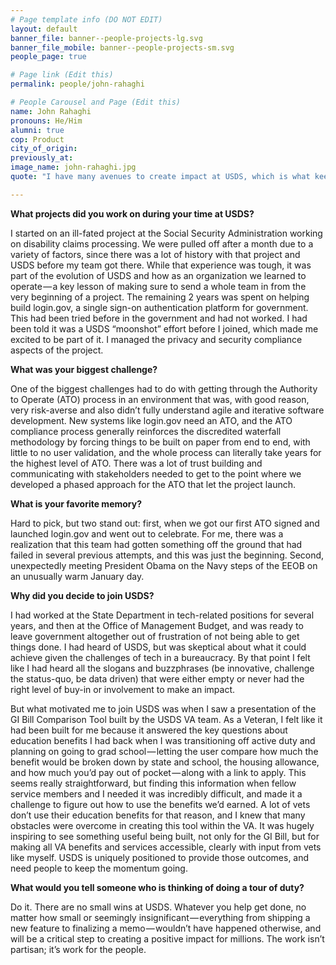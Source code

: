 ```yaml
---
# Page template info (DO NOT EDIT)
layout: default
banner_file: banner--people-projects-lg.svg
banner_file_mobile: banner--people-projects-sm.svg
people_page: true

# Page link (Edit this)
permalink: people/john-rahaghi

# People Carousel and Page (Edit this)
name: John Rahaghi
pronouns: He/Him
alumni: true
cop: Product
city_of_origin:
previously_at:
image_name: john-rahaghi.jpg
quote: "I have many avenues to create impact at USDS, which is what keeps it interesting and fulfilling."

---
```


**What projects did you work on during your time at USDS?**

I started on an ill-fated project at the Social Security Administration working on disability claims processing. We were pulled off after a month due to a variety of factors, since there was a lot of history with that project and USDS before my team got there. While that experience was tough, it was part of the evolution of USDS and how as an organization we learned to operate — a key lesson of making sure to send a whole team in from the very beginning of a project. The remaining 2 years was spent on helping build login.gov, a single sign-on authentication platform for government. This had been tried before in the government and had not worked. I had been told it was a USDS “moonshot” effort before I joined, which made me excited to be part of it. I managed the privacy and security compliance aspects of the project.

**What was your biggest challenge?**

One of the biggest challenges had to do with getting through the Authority to Operate (ATO) process in an environment that was, with good reason, very risk-averse and also didn’t fully understand agile and iterative software development. New systems like login.gov need an ATO, and the ATO compliance process generally reinforces the discredited waterfall methodology by forcing things to be built on paper from end to end, with little to no user validation, and the whole process can literally take years for the highest level of ATO. There was a lot of trust building and communicating with stakeholders needed to get to the point where we developed a phased approach for the ATO that let the project launch.

**What is your favorite memory?**

Hard to pick, but two stand out: first, when we got our first ATO signed and launched login.gov and went out to celebrate. For me, there was a realization that this team had gotten something off the ground that had failed in several previous attempts, and this was just the beginning. Second, unexpectedly meeting President Obama on the Navy steps of the EEOB on an unusually warm January day.

**Why did you decide to join USDS?**

I had worked at the State Department in tech-related positions for several years, and then at the Office of Management Budget, and was ready to leave government altogether out of frustration of not being able to get things done. I had heard of USDS, but was skeptical about what it could achieve given the challenges of tech in a bureaucracy. By that point I felt like I had heard all the slogans and buzzphrases (be innovative, challenge the status-quo, be data driven) that were either empty or never had the right level of buy-in or involvement to make an impact.

But what motivated me to join USDS was when I saw a presentation of the GI Bill Comparison Tool built by the USDS VA team. As a Veteran, I felt like it had been built for me because it answered the key questions about education benefits I had back when I was transitioning off active duty and planning on going to grad school — letting the user compare how much the benefit would be broken down by state and school, the housing allowance, and how much you’d pay out of pocket — along with a link to apply. This seems really straightforward, but finding this information when fellow service members and I needed it was incredibly difficult, and made it a challenge to figure out how to use the benefits we’d earned. A lot of vets don’t use their education benefits for that reason, and I knew that many obstacles were overcome in creating this tool within the VA. It was hugely inspiring to see something useful being built, not only for the GI Bill, but for making all VA benefits and services accessible, clearly with input from vets like myself. USDS is uniquely positioned to provide those outcomes, and need people to keep the momentum going.

**What would you tell someone who is thinking of doing a tour of duty?**

Do it. There are no small wins at USDS. Whatever you help get done, no matter how small or seemingly insignificant — everything from shipping a new feature to finalizing a memo — wouldn’t have happened otherwise, and will be a critical step to creating a positive impact for millions. The work isn’t partisan; it’s work for the people.
